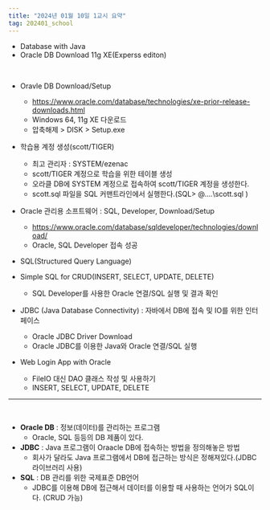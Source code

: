 ```yaml
---
title: "2024년 01월 10일 1교시 요약"
tag: 202401_school
---
```


- Database with Java
- Oracle DB Download 11g XE(Experss editon)

<br>

- Oravle DB Download/Setup
  - https://www.oracle.com/database/technologies/xe-prior-release-downloads.html
  - Windows 64, 11g XE 다운로드
  - 압축해제 > DISK > Setup.exe

- 학습용 계정 생성(scott/TIGER)
  - 최고 관리자 : SYSTEM/ezenac
  - scott/TIGER 계정으로 학습을 위한 테이블 생성
  - 오라클 DB에 SYSTEM 계정으로 접속하여 scott/TIGER 계정을 생성한다.
  - scott.sql 파일을 SQL 커맨트라인에서 실행한다.(SQL> @....\scott.sql <enter>)

- Oracle 관리용 소프트웨어 : SQL, Developer, Download/Setup
  - https://www.oracle.com/database/sqldeveloper/technologies/download/
  - Oracle, SQL Developer 접속 성공

- SQL(Structured Query Language)

- Simple SQL for CRUD(INSERT, SELECT, UPDATE, DELETE)
    - SQL Developer를 사용한 Oracle 연결/SQL 실행 및 결과 확인

- JDBC (Java Database Connectivity) : 자바에서 DB에 접속 및 IO를 위한 인터페이스
  - Oracle JDBC Driver Download
  - Oracle JDBC를 이용한 Java와 Oracle 연결/SQL 실행

- Web Login App with Oracle
  - FileIO 대신 DAO 클래스 작성 및 사용하기
  - INSERT, SELECT, UPDATE, DELETE

---

<br>

- **Oracle DB** : 정보(데이터)를 관리하는 프로그램
  - Oracle, SQL 등등의 DB 제품이 있다. 
- **JDBC** : Java 프로그램이 Oraacle DB에 접속하는 방법을 정의해놓은 방법
  - 회사가 달라도 Java 프로그램에서 DB에 접근하는 방식은 정해져있다.(JDBC 라이브러리 사용)
- **SQL** : DB 관리를 위한 국제표준 DB언어
  - JDBC를 이용해 DB에 접근해서 데이터를 이용할 때 사용하는 언어가 SQL이다. (CRUD 가능)